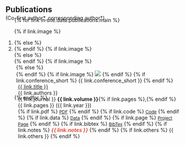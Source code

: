 <h2 id="publications" style="margin: 2px 0px 0px;">Publications</h2>

<p style="margin: 2px 0px -25px;">(Co-first author*, corresponding author†)</p>

<div class="publications">
<ol class="bibliography">

{% for link in site.data.publications.main %}

{% if link.image %}
<li>
{% else %}
<li style="height: 120px;">
{% endif %}
{% if link.image %}
<div class="pub-row">
{% else %}
<div class="pub-row" style="height: 120px;">
{% endif %}
  {% if link.image %} 
  <div class="col-sm-3 abbr" style="position: relative;padding-right: 15px;padding-left: 5px;">
  {% else %}
  <div class="col-sm-3 abbr" style="position: relative;padding-right: 0px;padding-left: 0px;">
  {% endif %}
    {% if link.image %} 
    <img src="{{ link.image }}" class="teaser img-fluid z-depth-1" style="width=100;height=40%">
    {% endif %}
    {% if link.conference_short %} 
    <abbr class="badge">{{ link.conference_short }}</abbr>
    {% endif %}
  </div>
  <div class="col-sm-9" style="position: relative;padding-right: 15px;padding-left: 5px;">
      <div class="title"><a href="{{ link.url }}">{{ link.title }}</a></div>
      <div class="author">{{ link.authors }}</div>
      <div class="periodical">{{ link.journal }} <strong>{{ link.volume }}</strong>{% if link.pages %},{% endif %} {{ link.pages }}  ({{ link.year }})
      </div>
    <div class="links">
      {% if link.pdf %} 
      <a href="{{ link.pdf }}" class="btn btn-sm z-depth-0" role="button" target="_blank" style="font-size:12px;">PDF</a>
      {% endif %}
      {% if link.code %} 
      <a href="{{ link.code }}" class="btn btn-sm z-depth-0" role="button" target="_blank" style="font-size:12px;">Code</a>
      {% endif %}
	  {% if link.data %} 
      <a href="{{ link.data }}" class="btn btn-sm z-depth-0" role="button" target="_blank" style="font-size:12px;">Data</a>
      {% endif %}
      {% if link.page %} 
      <a href="{{ link.page }}" class="btn btn-sm z-depth-0" role="button" target="_blank" style="font-size:12px;">Project Page</a>
      {% endif %}
      {% if link.bibtex %} 
      <a href="{{ link.bibtex }}" class="btn btn-sm z-depth-0" role="button" target="_blank" style="font-size:12px;">BibTex</a>
      {% endif %}
      {% if link.notes %} 
      <strong> <i style="color:#e74d3c">{{ link.notes }}</i></strong>
      {% endif %}
      {% if link.others %} 
      {{ link.others }}
      {% endif %}
    </div>
  </div>
</div>
</li>

{% endfor %}

</ol>
</div>

